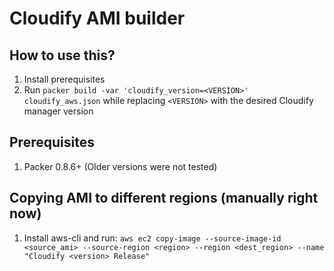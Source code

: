 # Cloudify AMI builder

## How to use this?

1. Install prerequisites
2. Run `packer build -var 'cloudify_version=<VERSION>' cloudify_aws.json` while replacing `<VERSION>` with the desired Cloudify manager version

## Prerequisites

1. Packer 0.8.6+ (Older versions were not tested)

## Copying AMI to different regions (manually right now)

1. Install aws-cli and run: `aws ec2 copy-image --source-image-id <source_ami> --source-region <region> --region <dest_region> --name "Cloudify <version> Release"`
